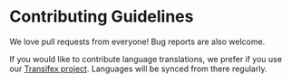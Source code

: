 # Contributing Guidelines

We love pull requests from everyone! Bug reports are also welcome.

If you would like to contribute language translations, we prefer if you use our
[Transifex project](https://explore.transifex.com/bitcoin-wallet/bitcoin-wallet/). Languages will be
synced from there regularly.
